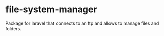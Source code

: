 # file-system-manager
Package for laravel that connects to an ftp and allows to manage files and folders.
